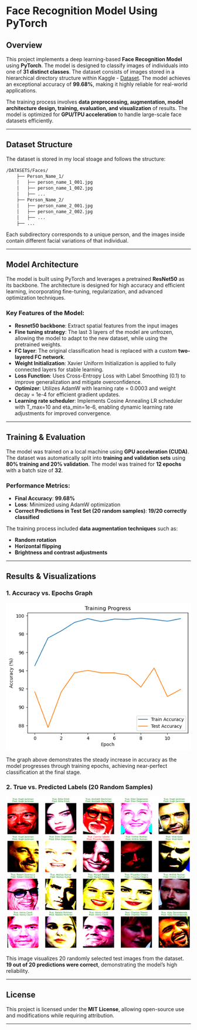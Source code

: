 # Face Recognition Model Using PyTorch

## Overview
This project implements a deep learning-based **Face Recognition Model** using **PyTorch**. The model is designed to classify images of individuals into one of **31 distinct classes**. The dataset consists of images stored in a hierarchical directory structure within Kaggle - [Dataset](https://www.kaggle.com/datasets/vasukipatel/face-recognition-dataset). The model achieves an exceptional accuracy of **99.68%**, making it highly reliable for real-world applications.

The training process involves **data preprocessing, augmentation, model architecture design, training, evaluation, and visualization** of results. The model is optimized for **GPU/TPU acceleration** to handle large-scale face datasets efficiently.

---

## Dataset Structure
The dataset is stored in my local stoage and follows the structure:
```
/DATASETS/Faces/
    ├── Person_Name_1/
    │   ├── person_name_1_001.jpg
    │   ├── person_name_1_002.jpg
    │   ├── ...
    ├── Person_Name_2/
    │   ├── person_name_2_001.jpg
    │   ├── person_name_2_002.jpg
    │   ├── ...
    ├── ...
```
Each subdirectory corresponds to a unique person, and the images inside contain different facial variations of that individual.

---

## Model Architecture
The model is built using PyTorch and leverages a pretrained **ResNet50** as its backbone. The architecture is designed for high accuracy and efficient learning, incorporating fine-tuning, regularization, and advanced optimization techniques. 

### Key Features of the Model: 
- **Resnet50 backbone**: Extract spatial features from the input images
- **Fine tuning strategy**: The last 3 layers of the model are unfrozen, allowing the model to adapt to the new dataset, while using the pretrained weights.
- **FC layer**: The original classification head is replaced with a custom **two-layered FC network**.
- **Weight Initialization**: Xavier Uniform Initialization is applied to fully connected layers for stable learning. 
- **Loss Function**: Uses Cross-Entropy Loss with Label Smoothing (0.1) to improve generalization and mitigate overconfidence.
- **Optimizer**: Utilizes AdamW with learning rate = 0.0003 and weight decay = 1e-4 for efficient gradient updates.
- **Learning rate scheduler**:  Implements Cosine Annealing LR scheduler with T_max=10 and eta_min=1e-6, enabling dynamic learning rate adjustments for improved convergence.

---

## Training & Evaluation
The model was trained on a local machine using **GPU acceleration (CUDA)**. The dataset was automatically split into **training and validation sets** using **80% training and 20% validation**. The model was trained for **12 epochs** with a batch size of **32**.

### **Performance Metrics:**
- **Final Accuracy**: **99.68%**
- **Loss**: Minimized using AdamW optimization
- **Correct Predictions in Test Set (20 random samples)**: **19/20 correctly classified**

The training process included **data augmentation techniques** such as:
- **Random rotation**
- **Horizontal flipping**
- **Brightness and contrast adjustments**

---

## Results & Visualizations
### **1. Accuracy vs. Epochs Graph**
![Accuracy-epoch](https://github.com/harshad-k-135/face-recognition/blob/main/output.png?raw=true)

The graph above demonstrates the steady increase in accuracy as the model progresses through training epochs, achieving near-perfect classification at the final stage.

### **2. True vs. Predicted Labels (20 Random Samples)**
![True vs Predicted Labels](https://github.com/harshad-k-135/face-recognition/blob/main/pred.png?raw=true)

This image visualizes 20 randomly selected test images from the dataset. **19 out of 20 predictions were correct**, demonstrating the model’s high reliability.

---

## License
This project is licensed under the **MIT License**, allowing open-source use and modifications while requiring attribution.

---
